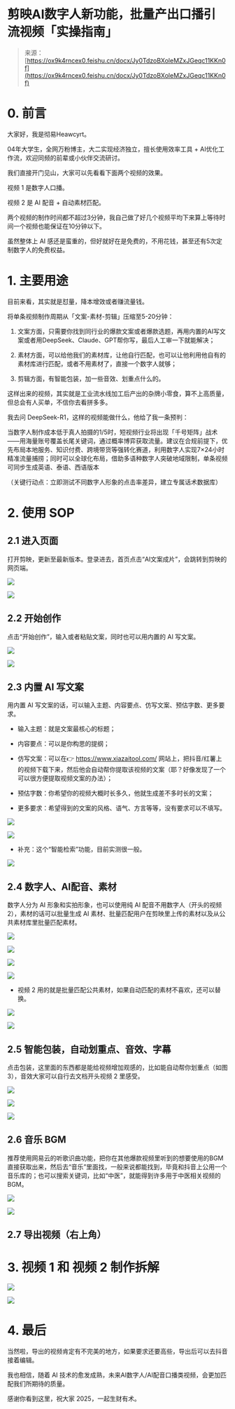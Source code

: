 # 剪映AI数字人新功能，批量产出口播引流视频「实操指南」

> 来源：[https://ox9k4rncex0.feishu.cn/docx/Jy0TdzoBXoleMZxJGeqc11KKn0f](https://ox9k4rncex0.feishu.cn/docx/Jy0TdzoBXoleMZxJGeqc11KKn0f)

# 0\. 前言

大家好，我是彻易Heawcyrt。

04年大学生，全网万粉博主，大二实现经济独立，擅长使用效率工具 + AI优化工作流，欢迎同频的前辈或小伙伴交流研讨。

我们直接开门见山，大家可以先看看下面两个视频的效果。

视频 1 是数字人口播。

视频 2 是 AI 配音 + 自动素材匹配。

两个视频的制作时间都不超过3分钟，我自己做了好几个视频平均下来算上等待时间一个视频也能保证在10分钟以下。

虽然整体上 AI 感还是蛮重的，但好就好在是免费的，不用花钱，甚至还有5次定制数字人的免费权益。

# 1\. 主要用途

目前来看，其实就是怼量，降本增效或者赚流量钱。

将单条视频制作周期从「文案-素材-剪辑」压缩至5-20分钟：

1.  文案方面，只需要你找到同行业的爆款文案或者爆款选题，再用内置的AI写文案或者用DeepSeek、Claude、GPT帮你写，最后人工审一下就能解决；

1.  素材方面，可以给他我们的素材库，让他自行匹配，也可以让他利用他自有的素材库进行匹配，或者不用素材了，直接一个数字人就够；

1.  剪辑方面，有智能包装，加一些音效、划重点什么的。

这样出来的视频，其实就是工业流水线加工后产出的杂牌小零食，算不上高质量，但总会有人买单，不信你去看拼多多。

我去问 DeepSeek-R1，这样的视频能做什么，他给了我一条预判：

当数字人制作成本低于真人拍摄的1/5时，短视频行业将出现「千号矩阵」战术——用海量账号覆盖长尾关键词，通过概率博弈获取流量。建议在合规前提下，优先布局本地服务、知识付费、跨境带货等强转化赛道，利用数字人实现7×24小时精准流量捕捞；同时可以全球化布局，借助多语种数字人突破地域限制，单条视频可同步生成英语、泰语、西语版本

（关键行动点：立即测试不同数字人形象的点击率差异，建立专属话术数据库）

# 2\. 使用 SOP

## 2.1 进入页面

打开剪映，更新至最新版本。登录进去，首页点击“AI文案成片”，会跳转到剪映的网页端。

![](img/fca87edf7afedaf74678e758de342226.png)

![](img/3e2a5b37d14dcacbfa78bd7308c9cb98.png)

## 2.2 开始创作

点击“开始创作”，输入或者粘贴文案，同时也可以用内置的 AI 写文案。

![](img/4e2975380541e7eef0e6afb83e86aff5.png)

![](img/caf73745ae696790f4189afcc8a119a1.png)

## 2.3 内置 AI 写文案

用内置 AI 写文案的话，可以输入主题、内容要点、仿写文案、预估字数、更多要求。

*   输入主题：就是文案最核心的标题；

*   内容要点：可以是你构思的提纲；

*   仿写文案：可以在👉 https://www.xiazaitool.com/ 网站上，把抖音/红薯上的视频下载下来，然后他会自动帮你提取该视频的文案（耶？好像发现了一个可以很方便提取视频文案的办法）；

*   预估字数：你希望你的视频大概时长多久，他就生成差不多时长的文案；

*   更多要求：希望得到的文案的风格、语气、方言等等，没有要求可以不填写。

![](img/de0597fd689a3a09d0b09b694b90ae16.png)

![](img/3fb98e99f119575e74de8495aeb2e3d3.png)

*   补充：这个“智能检索”功能，目前实测很一般。

![](img/c0927558427ebfa77490225971e579a0.png)

## 2.4 数字人、AI配音、素材

数字人分为 AI 形象和实拍形象，也可以使用纯 AI 配音不用数字人（开头的视频 2），素材的话可以批量生成 AI 素材、批量匹配用户在剪映里上传的素材以及从公共素材库里批量匹配素材。

![](img/bb3317a74c74a8f90c739a5eeacab2df.png)

![](img/078e2c47c19cb44d64cbf8ff1d3f206e.png)

![](img/ebb10524ec867ece355421990907c645.png)

![](img/c2057a043456f2209205b1196b54e846.png)

*   视频 2 用的就是批量匹配公共素材，如果自动匹配的素材不喜欢，还可以替换。

![](img/c62fab70f1664c7e09949a4ee76cadc1.png)

![](img/4986935debccb30baa7334bfc19e987a.png)

## 2.5 智能包装，自动划重点、音效、字幕

点击包装，这里面的东西都是能给视频增加观感的，比如能自动帮你划重点（如图3），音效大家可以自行去文档开头视频 2 里感受。

![](img/5a954269bda4c019c813135cc79f07d9.png)

![](img/1eeebb1fdc16263d009f59c0475f0689.png)

![](img/3b00db1a4d9930691f5c06ad5c0f7c98.png)

## 2.6 音乐 BGM

推荐使用网易云的听歌识曲功能，把你在其他爆款视频里听到的想要使用的BGM直接获取出来，然后去“音乐”里面找，一般来说都能找到，毕竟和抖音上公用一个音乐库的；也可以搜索关键词，比如“中医”，就能得到许多用于中医相关视频的BGM。

![](img/cc26e5dc39e71bcda1eda21fa5dea470.png)

![](img/87ca5bcfbd4e2a2f153490b167118bac.png)

## 2.7 导出视频（右上角）

# 3\. 视频 1 和 视频 2 制作拆解

![](img/40a3ac559b8e35b2b8f1ea270b6edeaa.png)

![](img/19437b2c9f618599b5f6e2cb4e843245.png)

# 4\. 最后

当然啦，导出的视频肯定有不完美的地方，如果要求还要高些，导出后可以去抖音接着编辑。

我也相信，随着 AI 技术的愈发成熟，未来AI数字人/AI配音口播类视频，会更加匹配我们所期待的质量。

感谢你看到这里，祝大家 2025，一起生财有术。